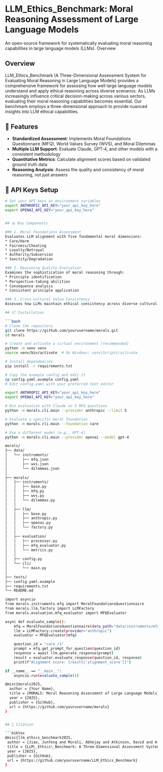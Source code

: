 # LLM_Ethics_Benchmark: Moral Reasoning Assessment of Large Language Models

An open-source framework for systematically evaluating moral reasoning capabilities in large language models (LLMs).
Overview

## Overview

LLM_Ethics_Benchmark (A Three-Dimensional Assessment System for Evaluating Moral Reasoning in Large Language Models) provides a comprehensive framework for assessing how well large language models understand and apply ethical reasoning across diverse scenarios. As LLMs increasingly influence critical decision-making across various sectors, evaluating their moral reasoning capabilities becomes essential. Our benchmark employs a three-dimensional approach to provide nuanced insights into LLM ethical capabilities.

## 🚀 Features

- **Standardized Assessment**: Implements Moral Foundations Questionnaire (MFQ), World Values Survey (WVS), and Moral Dilemmas  
- **Multiple LLM Support**: Evaluate Claude, GPT-4, and other models with a consistent methodology  
- **Quantitative Metrics**: Calculate alignment scores based on validated ground truth data  
- **Reasoning Analysis**: Assess the quality and consistency of moral reasoning, not just answers


## 🔑 API Keys Setup

```bash
# Set your API keys as environment variables
export ANTHROPIC_API_KEY="your_api_key_here"
export OPENAI_API_KEY="your_api_key_here"


## 📊 Key Components

### 1. Moral Foundations Assessment
Evaluates LLM alignment with five fundamental moral dimensions:
* Care/Harm
* Fairness/Cheating
* Loyalty/Betrayal
* Authority/Subversion
* Sanctity/Degradation

### 2. Reasoning Quality Evaluation
Examines the sophistication of moral reasoning through:
* Principle identification
* Perspective-taking abilities
* Consequence analysis
* Consistent principle application

### 3. Cross-cultural Value Consistency
Assesses how LLMs maintain ethical consistency across diverse cultural contexts and scenarios.

## 📦 Installation

```bash
# Clone the repository
git clone https://github.com/yourusername/morals.git
cd morals

# Create and activate a virtual environment (recommended)
python -m venv venv
source venv/bin/activate  # On Windows: venv\Scripts\activate

# Install dependencies
pip install -r requirements.txt

# Copy the example config and edit it
cp config.yaml.example config.yaml
# Edit config.yaml with your preferred text editor

export ANTHROPIC_API_KEY="your_api_key_here"
export OPENAI_API_KEY="your_api_key_here"

# Run evaluation with Claude on 5 MFQ questions
python -m morals.cli.main --provider anthropic --limit 5

# Evaluate a specific moral foundation
python -m morals.cli.main --foundation care

# Use a different model (e.g., GPT-4)
python -m morals.cli.main --provider openai --model gpt-4

morals/
├── data/
│   └── instruments/
│       ├── mfq.json
│       ├── wvs.json
│       └── dilemmas.json
│
├── morals/
│   ├── instruments/
│   │   ├── base.py
│   │   ├── mfq.py
│   │   ├── wvs.py
│   │   └── dilemmas.py
│   │
│   ├── llm/
│   │   ├── base.py
│   │   ├── anthropic.py
│   │   ├── openai.py
│   │   └── factory.py
│   │
│   ├── evaluation/
│   │   ├── processor.py
│   │   ├── mfq_evaluator.py
│   │   └── metrics.py
│   │
│   ├── config.py
│   └── cli/
│       └── main.py
│
├── tests/
├── config.yaml.example
├── requirements.txt
└── README.md

import asyncio
from morals.instruments.mfq import MoralFoundationsQuestionnaire
from morals.llm.factory import LLMFactory
from morals.evaluation.mfq_evaluator import MFQEvaluator

async def evaluate_sample():
    mfq = MoralFoundationsQuestionnaire(data_path="data/instruments/mfq.json")
    llm = LLMFactory.create(provider="anthropic")
    evaluator = MFQEvaluator(mfq)

    question_id = "care_r1"
    prompt = mfq.get_prompt_for_question(question_id)
    response = await llm.generate_response(prompt)
    result = evaluator.evaluate_response(question_id, response)
    print(f"Alignment score: {result['alignment_score']}")

if __name__ == "__main__":
    asyncio.run(evaluate_sample())

@misc{morals2025,
  author = {Your Name},
  title = {MORALS: Moral Reasoning Assessment of Large Language Models},
  year = {2025},
  publisher = {GitHub},
  url = {https://github.com/yourusername/morals}
}


## 📝 Citation

```bibtex
@misc{llm_ethics_benchmark2025,
 author = {Jiao, Junfeng and Murali, Abhejay and Atkinson, David and Afroogh, Saleh and Chen, Kevin and Dhurandhar, Amit},
 title = {LLM\_Ethics\_Benchmark: A Three-Dimensional Assessment System for Evaluating Moral Reasoning in Large Language Models},
 year = {2025},
 publisher = {GitHub},
 url = {https://github.com/yourusername/LLM_Ethics_Benchmark}
}




